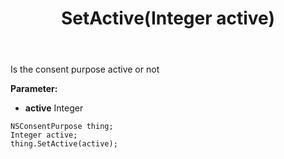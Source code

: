 ﻿---
uid: crmscript_ref_NSConsentPurpose_SetActive
title: SetActive(Integer active)
intellisense: NSConsentPurpose.SetActive
keywords: NSConsentPurpose, GetActive
so.topic: reference
---

Is the consent purpose active or not

**Parameter:** 
 - **active** Integer

```crmscript
NSConsentPurpose thing;
Integer active;
thing.SetActive(active);
```

